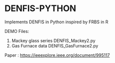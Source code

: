 # DENFIS-PYTHON

Implements DENFIS in Python inspired by FRBS in R

DEMO Files:
1)  Mackey glass series DENFIS_Mackey2.py 
2)  Gas Furnace data DENFIS_GasFurnace2.py

Paper : https://ieeexplore.ieee.org/document/995117
